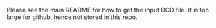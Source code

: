 Please see the main README for how to get the input DCD file. It is too large for github, hence not stored in this repo. 
